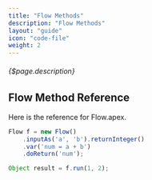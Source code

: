 ```yaml
---
title: "Flow Methods"
description: "Flow Methods"
layout: "guide"
icon: "code-file"
weight: 2
---
```


###### {$page.description}

<article id="1">

## Flow Method Reference

Here is the reference for Flow.apex.

```javascript
Flow f = new Flow()
    .inputAs('a', 'b').returnInteger()
    .var('num = a + b')
    .doReturn('num');

Object result = f.run(1, 2);
```

</article>
